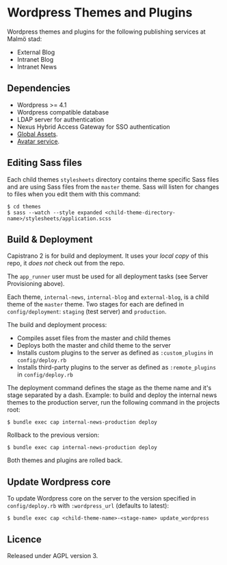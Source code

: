 # Wordpress Themes and Plugins

Wordpress themes and plugins for the following publishing services at Malmö stad:
* External Blog
* Intranet Blog
* Intranet News

## Dependencies
* Wordpress >= 4.1
* Wordpress compatible database
* LDAP server for authentication
* Nexus Hybrid Access Gateway for SSO authentication
* [Global Assets](https://github.com/malmostad/global-assets).
* [Avatar service](https://github.com/malmostad/intranet-dashboard/wiki/Avatar-Service-API-v1).


## Editing Sass files

Each child themes `stylesheets` directory contains theme specific Sass files and are using Sass files from the `master` theme. Sass will listen for changes to files when you edit them with this command:

    $ cd themes
    $ sass --watch --style expanded <child-theme-directory-name>/stylesheets/application.scss

## Build & Deployment

Capistrano 2 is for build and deployment. It uses your *local copy* of this repo, it *does not* check out from the repo.

The `app_runner` user must be used for all deployment tasks (see Server Provisioning above).

Each theme, `internal-news`, `internal-blog` and `external-blog`, is a child theme of the `master` theme. Two stages for each are defined in `config/deployment`: `staging` (test server) and `production`.

The build and deployment process:

* Compiles asset files from the master and child themes
* Deploys both the master and child theme to the server
* Installs custom plugins to the server as defined as `:custom_plugins` in `config/deploy.rb`
* Installs third-party plugins to the server as defined as `:remote_plugins` in `config/deploy.rb`

The deployment command defines the stage as the theme name and it's stage separated by a dash. Example: to build and deploy the internal news themes to the production server, run the following command in the projects root:

    $ bundle exec cap internal-news-production deploy

Rollback to the previous version:

    $ bundle exec cap internal-news-production deploy

Both themes and plugins are rolled back.

## Update Wordpress core

To update Wordpress core on the server to the version specified in `config/deploy.rb` with `:wordpress_url` (defaults to latest):

    $ bundle exec cap <child-theme-name>-<stage-name> update_wordpress

###

## Licence
Released under AGPL version 3.
